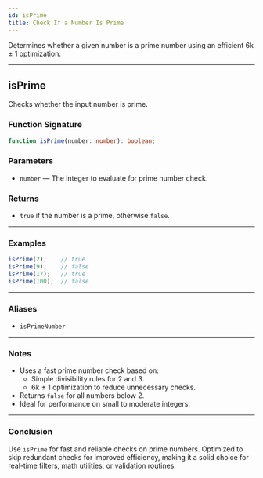 ```yaml
---
id: isPrime  
title: Check If a Number Is Prime  
---
```


Determines whether a given number is a prime number using an efficient 6k ± 1 optimization.

---

## isPrime

Checks whether the input number is prime.

### Function Signature

```ts
function isPrime(number: number): boolean;
```

### Parameters

- `number` — The integer to evaluate for prime number check.

### Returns

- `true` if the number is a prime, otherwise `false`.

---

### Examples

```ts
isPrime(2);    // true
isPrime(9);    // false
isPrime(17);   // true
isPrime(100);  // false
```

---

### Aliases

- `isPrimeNumber`

---

### Notes

- Uses a fast prime number check based on:
  - Simple divisibility rules for 2 and 3.
  - 6k ± 1 optimization to reduce unnecessary checks.
- Returns `false` for all numbers below 2.
- Ideal for performance on small to moderate integers.

---

### Conclusion

Use `isPrime` for fast and reliable checks on prime numbers. Optimized to skip redundant checks for improved efficiency, making it a solid choice for real-time filters, math utilities, or validation routines.
